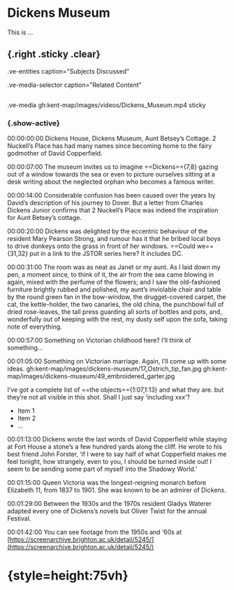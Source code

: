 # Dickens Museum

This is ...

## {.right .sticky .clear}

.ve-entities caption="Subjects Discussed"

.ve-media-selector caption="Related Content"

##

.ve-media gh:kent-map/images/videos/Dickens_Museum.mp4 sticky

### {.show-active}

00:00:00:00
Dickens House, Dickens Museum, Aunt Betsey’s Cottage. 2 Nuckell’s Place has had many names since becoming home to the fairy godmother of David Copperfield.

00:00:07:00
The museum invites us to imagine ==Dickens=={7,8} gazing out of a window towards the sea or even to picture ourselves sitting at a desk writing about the neglected orphan who becomes a famous writer.

00:00:14:00
Considerable confusion has been caused over the years by David’s description of his journey to Dover. But a letter from Charles Dickens Junior confirms that 2 Nuckell’s Place was indeed the inspiration for Aunt Betsey’s cottage.

00:00:20:00
Dickens was delighted by the eccentric behaviour of the resident Mary Pearson Strong, and rumour has it that he bribed local boys to drive donkeys onto the grass in front of her windows. ==Could we=={31,32} put in a link to the JSTOR series here? It includes DC.

00:00:31:00
The room was as neat as Janet or my aunt. As I laid down my pen, a moment since, to think of it, the air from the sea came blowing in again, mixed with the perfume of the flowers; and I saw the old-fashioned furniture brightly rubbed and polished, my aunt’s inviolable chair and table by the round green fan in the bow-window, the drugget-covered carpet, the cat, the kettle-holder, the two canaries, the old china, the punchbowl full of dried rose-leaves, the tall press guarding all sorts of bottles and pots, and, wonderfully out of keeping with the rest, my dusty self upon the sofa, taking note of everything.

00:00:57:00
Something on Victorian childhood here? I’ll think of something…

00:01:05:00
Something on Victorian marriage. Again, I’ll come up with some ideas.
gh:kent-map/images/dickens-museum/17_Ostrich_tip_fan.jpg
gh:kent-map/images/dickens-museum/49_embroidered_garter.jpg

I’ve got a complete list of ==the objects=={1:07,1:13} and what they are. but they’re not all visible in this shot. Shall I just say ‘including xxx’?

- Item 1
- Item 2
- ...

00:01:13:00
Dickens wrote the last words of David Copperfield while staying at Fort House a stone’s a few hundred yards along the cliff. He wrote to his best friend John Forster, ‘if I were to say half of what Copperfield makes me feel tonight, how strangely, even to you, I should be turned inside out! I seem to be sending some part of myself into the Shadowy World.’ 

00:01:15:00
Queen Victoria was the longest-reigning monarch before Elizabeth 11, from 1837 to 1901. She was known to be an admirer of Dickens.

00:01:29:00
Between the 1930s and the 1970s resident Gladys Waterer adapted every one of Dickens’s novels but Oliver Twist for the annual Festival.

00:01:42:00
You can see footage from the 1950s and ‘60s at [https://screenarchive.brighton.ac.uk/detail/5245/](https://screenarchive.brighton.ac.uk/detail/5245/)

# {style=height:75vh}
